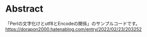 # Abstract

「Perlの文字化けとutf8とEncodeの関係」のサンプルコードです。
https://dorapon2000.hatenablog.com/entry/2022/02/23/203252

